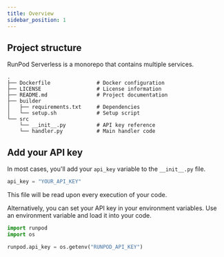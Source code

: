 ```yaml
---
title: Overview
sidebar_position: 1
---
```


## Project structure

RunPod Serverless is a monorepo that contains multiple services.

```text
.
├── Dockerfile               # Docker configuration
├── LICENSE                  # License information
├── README.md                # Project documentation
├── builder
│   ├── requirements.txt     # Dependencies
│   └── setup.sh             # Setup script
└── src
    └── __init__.py          # API key reference
    └── handler.py           # Main handler code
```

## Add your API key

In most cases, you'll add your `api_key` variable to the `__init__.py` file.

```python
api_key = "YOUR_API_KEY"
```

This file will be read upon every execution of your code.

Alternatively, you can set your API key in your environment variables.
Use an environment variable and load it into your code.

```python
import runpod
import os

runpod.api_key = os.getenv("RUNPOD_API_KEY")
```
